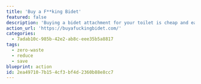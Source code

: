 ```yaml
---
title: 'Buy a F**king Bidet'
featured: false
description: 'Buying a bidet attachment for your toilet is cheap and easy, helps the environment and solves problems during the coronavirus pandemic. No more toilet-paper panic-buying/brawling. Do you have a basic understanding of how screwdrivers and hoses work? Congratulations, you''re a goddamn bidet installation expert.'
action_url: 'https://buyafuckingbidet.com/'
categories:
  - 7adab10c-985b-42e2-ab8c-eee35b5a8817
tags:
  - zero-waste
  - reduce
  - save
blueprint: action
id: 2ea49710-7b15-4cf3-bf4d-2360b88e8cc7
---
```

